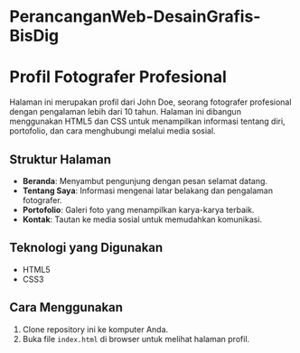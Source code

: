 # PerancanganWeb-DesainGrafis-BisDig
# Profil Fotografer Profesional

Halaman ini merupakan profil dari John Doe, seorang fotografer profesional dengan pengalaman lebih dari 10 tahun. Halaman ini dibangun menggunakan HTML5 dan CSS untuk menampilkan informasi tentang diri, portofolio, dan cara menghubungi melalui media sosial.

## Struktur Halaman

- **Beranda**: Menyambut pengunjung dengan pesan selamat datang.
- **Tentang Saya**: Informasi mengenai latar belakang dan pengalaman fotografer.
- **Portofolio**: Galeri foto yang menampilkan karya-karya terbaik.
- **Kontak**: Tautan ke media sosial untuk memudahkan komunikasi.

## Teknologi yang Digunakan

- HTML5
- CSS3

## Cara Menggunakan

1. Clone repository ini ke komputer Anda.
2. Buka file `index.html` di browser untuk melihat halaman profil.

